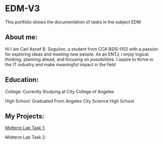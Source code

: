 # EDM-V3
This portfolio shows the documentation of tasks in the subject EDM

## About me:
Hi I am Carl Asnef B. Soguilon, a student from CCA BSIS-I102 with a passion for exploring ideas and meeting new people. As an ENTJ, i enjoy logical thinking, planning ahead, and focusing on possibilities. I aspire to thrive in the IT industry and make meaningful impact in the field
## Education:
College: Currently Studying at City College of Angeles

High School: Graduated From Angeles City Science High School

## My Projects:
[Midterm Lab Task 1:](Midterm%20Lab%20Task%201/README.MD)

Midterm Lab Task 2:
